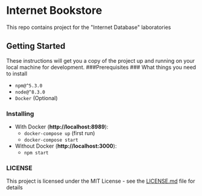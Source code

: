 # Internet Bookstore #
This repo contains project for the \"Internet Database\" laboratories
## Getting Started ##
These instructions will get you a copy of the project up and running on your local machine for development.
###Prerequisites ###
What things you need to install
* `npm@^5.3.0`
* `node@^8.3.0`
* `Docker` (Optional)
### Installing ####
* With Docker (__http://localhost:8989__):
    * `docker-compose up` (first run)
    * `docker-compose start`
* Without Docker (__http://localhost:3000__):
    * `npm start`
### LICENSE ###
This project is licensed under the MIT License - see the [LICENSE.md](https://github.com/damiansk/Internet-bookshop/blob/master/LICENSE) file for details